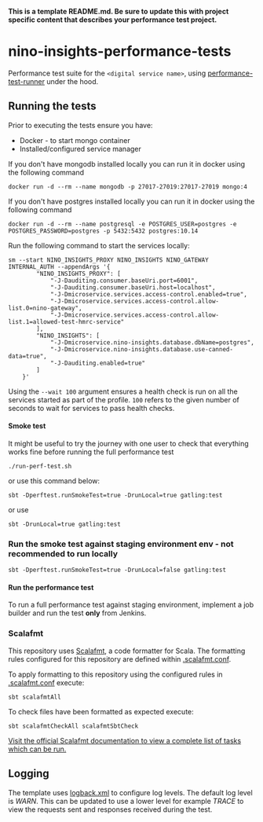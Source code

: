 **This is a template README.md.  Be sure to update this with project specific content that describes your performance test project.**

# nino-insights-performance-tests
Performance test suite for the `<digital service name>`, using [performance-test-runner](https://github.com/hmrc/performance-test-runner) under the hood.

## Running the tests

Prior to executing the tests ensure you have:

* Docker - to start mongo container
* Installed/configured service manager

If you don't have mongodb installed locally you can run it in docker using the following command

    docker run -d --rm --name mongodb -p 27017-27019:27017-27019 mongo:4

If you don't have postgres installed locally you can run it in docker using the following command

    docker run -d --rm --name postgresql -e POSTGRES_USER=postgres -e POSTGRES_PASSWORD=postgres -p 5432:5432 postgres:10.14

Run the following command to start the services locally:

```
sm --start NINO_INSIGHTS_PROXY NINO_INSIGHTS NINO_GATEWAY INTERNAL_AUTH --appendArgs '{
        "NINO_INSIGHTS_PROXY": [
            "-J-Dauditing.consumer.baseUri.port=6001",
            "-J-Dauditing.consumer.baseUri.host=localhost",
            "-J-Dmicroservice.services.access-control.enabled=true",
            "-J-Dmicroservice.services.access-control.allow-list.0=nino-gateway",
            "-J-Dmicroservice.services.access-control.allow-list.1=allowed-test-hmrc-service"
        ],
        "NINO_INSIGHTS": [
            "-J-Dmicroservice.nino-insights.database.dbName=postgres",
            "-J-Dmicroservice.nino-insights.database.use-canned-data=true",
            "-J-Dauditing.enabled=true"
        ]
    }'
```

Using the `--wait 100` argument ensures a health check is run on all the services started as part of the profile. `100` refers to the given number of seconds to wait for services to pass health checks.

#### Smoke test

It might be useful to try the journey with one user to check that everything works fine before running the full performance test
```
./run-perf-test.sh
```
or use this command below:
```
sbt -Dperftest.runSmokeTest=true -DrunLocal=true gatling:test
```
or use
```
sbt -DrunLocal=true gatling:test
```
### Run the smoke test against staging environment env - not recommended to run locally

```
sbt -Dperftest.runSmokeTest=true -DrunLocal=false gatling:test
```

#### Run the performance test

To run a full performance test against staging environment, implement a job builder and run the test **only** from Jenkins.

### Scalafmt
 This repository uses [Scalafmt](https://scalameta.org/scalafmt/), a code formatter for Scala. The formatting rules configured for this repository are defined within [.scalafmt.conf](.scalafmt.conf).

 To apply formatting to this repository using the configured rules in [.scalafmt.conf](.scalafmt.conf) execute:

 ```
 sbt scalafmtAll
 ```

 To check files have been formatted as expected execute:

 ```
 sbt scalafmtCheckAll scalafmtSbtCheck
 ```

[Visit the official Scalafmt documentation to view a complete list of tasks which can be run.](https://scalameta.org/scalafmt/docs/installation.html#task-keys)


## Logging

The template uses [logback.xml](src/test/resources) to configure log levels. The default log level is *WARN*. This can be updated to use a lower level for example *TRACE* to view the requests sent and responses received during the test.
